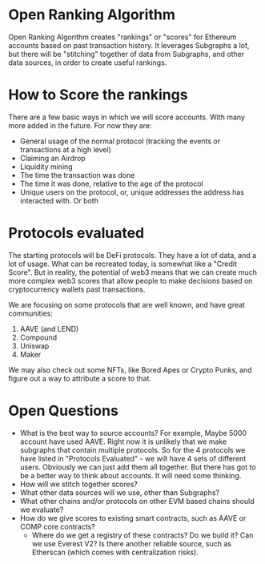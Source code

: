# Open Ranking Algorithm
Open Ranking Algorithm creates "rankings" or "scores" for Ethereum accounts based on past transaction history.
It leverages Subgraphs a lot, but there will be "stitching" together of data from Subgraphs, and other
data sources, in order to create useful rankings.
# How to Score the rankings
There are a few basic ways in which we will score accounts. With many more added in the future.
For now they are:

- General usage of the normal protocol (tracking the events or transactions at a high level)
- Claiming an Airdrop
- Liquidity mining
- The time the transaction was done
- The time it was done, relative to the age of the protocol
- Unique users on the protocol, or, unique addresses the address has interacted with. Or both
# Protocols evaluated
The starting protocols will be DeFi protocols. They have a lot of data, and a lot of usage. What
can be recreated today, is somewhat like a "Credit Score". But in reality, the potential of web3
means that we can create much more complex web3 scores that allow people to make decisions based
on cryptocurrency wallets past transactions.

We are focusing on some protocols that are well known, and have great communities:

1. AAVE (and LEND)
2. Compound
3. Uniswap
4. Maker

We may also check out some NFTs, like Bored Apes or Crypto Punks, and figure out a way to attribute
a score to that.

# Open Questions
- What is the best way to source accounts? For example, Maybe 5000 account have used AAVE. Right now
it is unlikely that we make subgraphs that contain multiple protocols. So for the 4 protocols we have
listed in "Protocols Evaluated" - we will have 4 sets of different users. Obviously we can just add
them all together. But there has got to be a better way to think about accounts. It will need some
thinking.
- How will we stitch together scores?
- What other data sources will we use, other than Subgraphs?
- What other chains and/or protocols on other EVM based chains should we evaluate?
- How do we give scores to existing smart contracts, such as AAVE or COMP core contracts?
  - Where do we get a registry of these contracts? Do we build it? Can we use Everest V2? Is there
    another reliable source, such as Etherscan (which comes with centralization risks).
